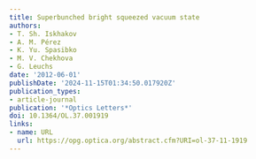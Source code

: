 ```yaml
---
title: Superbunched bright squeezed vacuum state
authors:
- T. Sh. Iskhakov
- A. M. Pérez
- K. Yu. Spasibko
- M. V. Chekhova
- G. Leuchs
date: '2012-06-01'
publishDate: '2024-11-15T01:34:50.017920Z'
publication_types:
- article-journal
publication: '*Optics Letters*'
doi: 10.1364/OL.37.001919
links:
- name: URL
  url: https://opg.optica.org/abstract.cfm?URI=ol-37-11-1919
---
```


